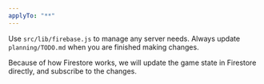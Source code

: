 ```yaml
---
applyTo: "**"
---
```

Use `src/lib/firebase.js` to manage any server needs. Always update `planning/TODO.md` when you are finished making changes.

Because of how Firestore works, we will update the game state in Firestore directly, and subscribe to the changes.